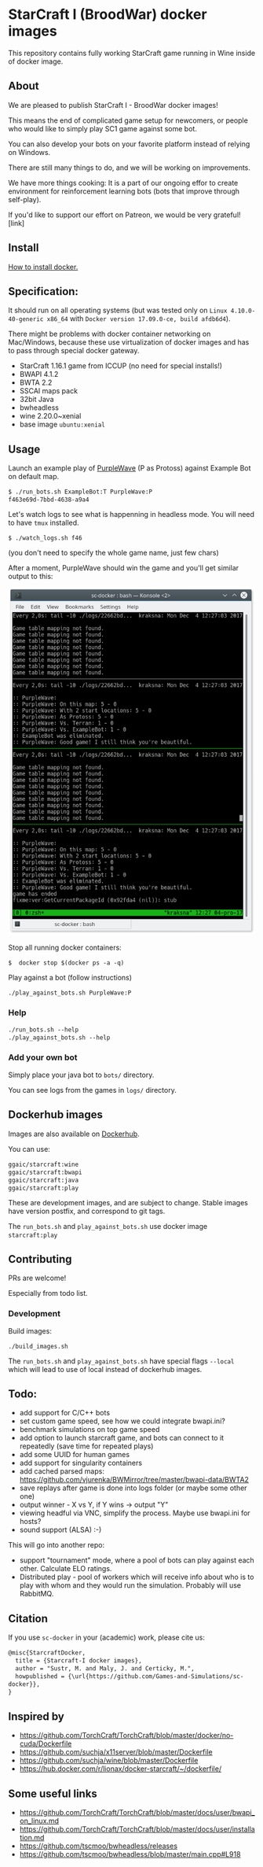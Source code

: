 # StarCraft I (BroodWar) docker images

This repository contains fully working StarCraft
game running in Wine inside of docker image.

## About
We are pleased to publish StarCraft I - BroodWar docker images!

This means the end of complicated game setup for newcomers, or people
who would like to simply play SC1 game against some bot.

You can also develop your bots on your favorite platform instead of relying on Windows.

There are still many things to do, and we will be working on improvements.

We have more things cooking: It is a part of our ongoing effor to create environment for reinforcement learning bots
(bots that improve through self-play).

If you'd like to support our effort on Patreon, we would be very grateful!
[link]

## Install

[How to install docker.](https://docs.docker.com/engine/installation/linux/docker-ce/ubuntu/)

## Specification:

It should run on all operating systems (but was tested only on
`Linux 4.10.0-40-generic x86_64` with `Docker version 17.09.0-ce, build afdb6d4`).

There might be problems with docker container networking on Mac/Windows, because
these use virtualization of docker images and has to pass through
special docker gateway.

- StarCraft 1.16.1 game from ICCUP (no need for special installs!)
- BWAPI 4.1.2
- BWTA 2.2
- SSCAI maps pack
- 32bit Java
- bwheadless
- wine 2.20.0~xenial
- base image `ubuntu:xenial`

## Usage

Launch an example play of [PurpleWave](https://github.com/dgant/PurpleWave) (P as Protoss) against Example Bot on default map.

    $ ./run_bots.sh ExampleBot:T PurpleWave:P
    f463e69d-7bbd-4638-a9a4

Let's watch logs to see what is happenning in headless mode.
You will need to have `tmux` installed.

    $ ./watch_logs.sh f46

(you don't need to specify the whole game name, just few chars)

After a moment, PurpleWave should win the game and you'll get similar output to this:

![Example log output](resources/example_log_output.png)

Stop all running docker containers:

    $  docker stop $(docker ps -a -q)

Play against a bot (follow instructions)

    ./play_against_bots.sh PurpleWave:P

### Help

    ./run_bots.sh --help
    ./play_against_bots.sh --help

### Add your own bot

Simply place your java bot to `bots/` directory.

You can see logs from the games in `logs/` directory.

## Dockerhub images

Images are also available on [Dockerhub](https://hub.docker.com/r/ggaic/starcraft/).

You can use:

    ggaic/starcraft:wine
    ggaic/starcraft:bwapi
    ggaic/starcraft:java
    ggaic/starcraft:play

These are development images, and are subject to change.
Stable images have version postfix, and correspond to git tags.

The `run_bots.sh` and `play_against_bots.sh` use docker image `starcraft:play`

## Contributing

PRs are welcome!

Especially from todo list.

### Development

Build images:

    ./build_images.sh

The `run_bots.sh` and `play_against_bots.sh` have special flags `--local`
which will lead to use of local instead of dockerhub images.

## Todo:

- add support for C/C++ bots
- set custom game speed, see how we could integrate bwapi.ini?
- benchmark simulations on top game speed
- add option to launch starcraft game, and bots can connect to it repeatedly
  (save time for repeated plays)
- add some UUID for human games
- add support for singularity containers
- add cached parsed maps: https://github.com/vjurenka/BWMirror/tree/master/bwapi-data/BWTA2
- save replays after game is done into logs folder (or maybe some other one)
- output winner - X vs Y, if Y wins -> output "Y"
- viewing headful via VNC, simplify the process. Maybe use bwapi.ini for hosts?
- sound support (ALSA) :-)

This will go into another repo:

- support "tournament" mode, where a pool of bots can play against each other.
  Calculate ELO ratings.
- Distributed play - pool of workers which will receive info
  about who is to play with whom and they would run the simulation.
  Probably will use RabbitMQ.

## Citation

If you use `sc-docker` in your (academic) work, please cite us:

    @misc{StarcraftDocker,
      title = {Starcraft-I docker images},
      author = "Sustr, M. and Maly, J. and Certicky, M.",
      howpublished = {\url{https://github.com/Games-and-Simulations/sc-docker}},
    }

## Inspired by

- https://github.com/TorchCraft/TorchCraft/blob/master/docker/no-cuda/Dockerfile
- https://github.com/suchja/x11server/blob/master/Dockerfile
- https://github.com/suchja/wine/blob/master/Dockerfile
- https://hub.docker.com/r/lionax/docker-starcraft/~/dockerfile/

## Some useful links

- https://github.com/TorchCraft/TorchCraft/blob/master/docs/user/bwapi_on_linux.md
- https://github.com/TorchCraft/TorchCraft/blob/master/docs/user/installation.md
- https://github.com/tscmoo/bwheadless/releases
- https://github.com/tscmoo/bwheadless/blob/master/main.cpp#L918
